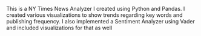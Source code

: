 This is a NY Times News Analyzer I created using Python and Pandas. I created various visualizations to show trends regarding key words and publishing frequency. I also implemented a Sentiment Analyzer using Vader and included visualizations for that as well
